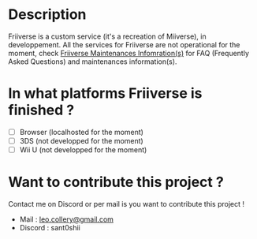 # Description

Friiverse is a custom service (it's a recreation of Miiverse), in developpement. All the services for Friiverse are not operational for the moment, check [Friiverse Maintenances Infomration(s)](https://santoshiwanttodev.github.io/content/support/informations/services/friiverse) for FAQ (Frequently Asked Questions) and maintenances information(s).

# In what platforms Friiverse is finished ?

- [ ] Browser (localhosted for the moment)
- [ ] 3DS (not developped for the moment)
- [ ] Wii U (not developped for the moment)

# Want to contribute this project ?

Contact me on Discord or per mail is you want to contribute this project !

- Mail : leo.collery@gmail.com
- Discord : sant0shii
